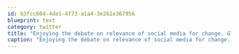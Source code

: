 ```yaml
---
id: b3fcc604-4de1-4f73-a1a4-3e261e367956
blueprint: text
category: twitter
title: "Enjoying the debate on relevance of social media for change. Gladwell's take: http://tinyurl.com/37xkxfk Reponse: http://tinyurl.com/2ce2zan"
caption: "Enjoying the debate on relevance of social media for change. Gladwell's take: http://tinyurl.com/37xkxfk Reponse: http://tinyurl.com/2ce2zan"
---
```

